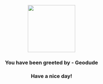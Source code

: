 <p align="center">
    <img src="https://raw.githubusercontent.com/PokeAPI/sprites/master/sprites/pokemon/74.png" width="150" height="150">
</p>
<h3 align="center">You have been greeted by - <b>Geodude</b></h3>
<h3 align="center">Have a nice day!</h3>

